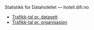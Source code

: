 Statistikk for Datahotellet — hotell.difi.no
- [Trafikk-tal pr. datasett](stats_pr_dataset.html)
- [Trafikk-tal pr. organisasjon](stats_pr_org.html)
